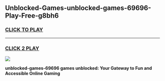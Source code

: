 
## Unblocked-Games-unblocked-games-69696-Play-Free-g8bh6
<h3>
<a href="https://premium76.site?title=unblocked-games-69696&ref=18A">CLICK TO PLAY</a></h3>
<hr>

<h3>
<a href="https://premium76.site?title=unblocked-games-69696&ref=18A">CLICK 2 PLAY</a>
  
</h3>

<a href="https://premium76.site?title=unblocked-games-69696&ref=18A"><img src="https://clearcache.store/games.png"></a>


**unblocked-games-69696 games unblocked: Your Gateway to Fun and Accessible Online Gaming**
